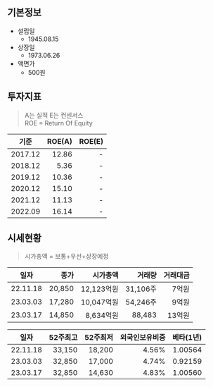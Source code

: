 ## 기본정보
* 설립일
  * 1945.08.15
* 상장일
  * 1973.06.26
* 액면가
  * 500원
## 투자지표
> A는 실적 E는 컨센서스  
> ROE = Return Of Equity

|기준|ROE(A)|ROE(E)|
|:--:|--:|--:|
|2017.12|12.86|-|
|2018.12|5.36|-|
|2019.12|10.36|-|
|2020.12|15.10|-|
|2021.12|11.13|-|
|2022.09|16.14|-|

## 시세현황 
> 시가총액 = 보통+우선+상장예정

|일자|종가|시가총액|거래량|거래대금|
|:--:|--:|--:|--:|--:|
|22.11.18|20,850|12,123억원|31,106주|7억원|
|23.03.03|17,280|10,047억원|54,246주|9억원|
|23.03.17|14,850|8,634억원|88,483|13억원|

|일자|52주최고|52주최저|외국인보유비중|베타(1년)
|:--:|--:|--:|--:|--:|
|22.11.18|33,150|18,200|4.56%|1.00564|
|23.03.03|32,850|17,000|4.74%|0.92159|
|23.03.17|32,850|14,630|4.83%|1.00560|
